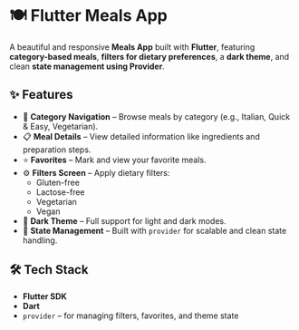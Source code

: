 # 🍽️ Flutter Meals App

A beautiful and responsive **Meals App** built with **Flutter**, featuring **category-based meals**, **filters for dietary preferences**, a **dark theme**, and clean **state management using Provider**.

## ✨ Features

- 🧭 **Category Navigation** – Browse meals by category (e.g., Italian, Quick & Easy, Vegetarian).
- 📋 **Meal Details** – View detailed information like ingredients and preparation steps.
- ⭐ **Favorites** – Mark and view your favorite meals.
- ⚙️ **Filters Screen** – Apply dietary filters:
  - Gluten-free
  - Lactose-free
  - Vegetarian
  - Vegan
- 🌙 **Dark Theme** – Full support for light and dark modes.
- 🧠 **State Management** – Built with `provider` for scalable and clean state handling.

## 🛠 Tech Stack

- **Flutter SDK**
- **Dart**
- `provider` – for managing filters, favorites, and theme state

